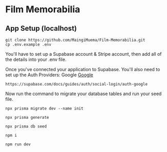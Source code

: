 # Film Memorabilia

## App Setup (localhost)

```
git clone https://github.com/MaingiMuema/Film-Memorabilia.git
cp .env.example .env
```

You'll have to set up a Supabase account & Stripe account, then add all of the details into your .env file.

Once you've connected your application to Supabase. You'll also need to set up the Auth Providers:
    Google [Google](https://cloud.google.com)
    
    https://supabase.com/docs/guides/auth/social-login/auth-google
    
Now run the command to migrate your database tables and run your seed file.
    
```
npx prisma migrate dev --name init

npx prisma generate

npx prisma db seed

npm i

npm run dev
```


